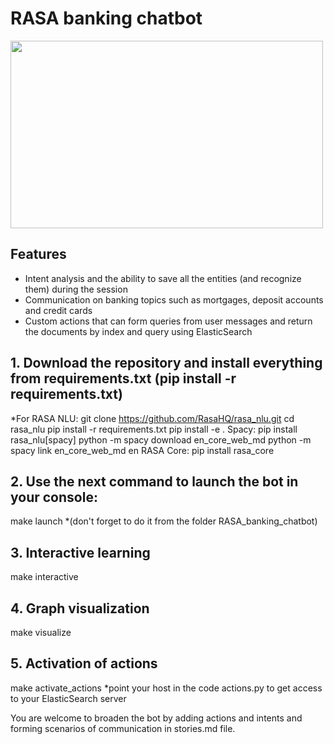 # RASA banking chatbot

 <img src="https://journalbitcoin.com/wp-content/uploads/2019/01/Chatbot-for-Banking-Market.png" width="500" height="300">

## Features
- Intent analysis and the ability to save all the entities (and recognize them) during the session
- Communication on banking topics such as mortgages, deposit accounts and credit cards
- Custom actions that can form queries from user messages and return the documents by index and query using ElasticSearch

## 1. Download the repository and install everything from requirements.txt (pip install -r requirements.txt)
*For RASA NLU:
      git clone https://github.com/RasaHQ/rasa_nlu.git
      cd rasa_nlu
      pip install -r requirements.txt
      pip install -e .
Spacy:
      pip install rasa_nlu[spacy]
      python -m spacy download en_core_web_md
      python -m spacy link en_core_web_md en
RASA Core:
      pip install rasa_core
    
## 2. Use the next command to launch the bot in your console:
make launch 
*(don't forget to do it from the folder RASA_banking_chatbot)
## 3. Interactive learning
make interactive
## 4. Graph visualization
make visualize
## 5. Activation of actions
make activate_actions
*point your host in the code actions.py to get access to your ElasticSearch server

You are welcome to broaden the bot by adding actions and intents and forming scenarios of communication in stories.md file.

